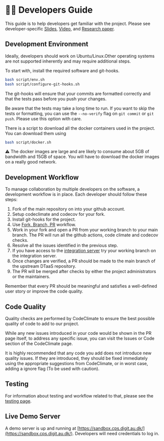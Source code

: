 # :technologist: Developers Guide

This guide is to help developers get familiar with the project. Please see
developer-specific
[Slides](https://odin.cps.digit.au.dk/into-cps/dtaas/assets/DTaaS-overview.pdf),
[Video](https://odin.cps.digit.au.dk/into-cps/dtaas/assets/videos/DTaaS-overview.mkv),
and [Research paper](https://arxiv.org/abs/2305.07244).

## Development Environment

Ideally, developers should work on Ubuntu/Linux.Other operating systems
are not supported inherently and may require additional steps.

To start with, install the required software and git-hooks.

```bash
bash script/env.sh
bash script/configure-git-hooks.sh
```

The git-hooks will ensure that your commits are formatted
correctly and that the tests pass before you
push your changes.

Be aware that the tests may take a long time to run.
If you want to skip the tests or formatting,
you can use the `--no-verify` flag
on `git commit` or `git push`. Please use this
option with care.

There is a script to download all the docker containers
used in the project. You can download them using

```bash
bash script/docker.sh
```

:warning: The docker images are large and are likely to consume
about 5GB of bandwidth and 15GB of space.
You will have to download the docker images on a really good network.

## Development Workflow

To manage collaboration by multiple developers on the software,
a development workflow is in place. Each developer should follow these steps:

1. Fork of the main repository on into your github account.
1. Setup codeclimate and codecov for your fork.
1. Install git-hooks for the project.
1. Use
[Fork, Branch, PR](https://gun.io/news/2017/01/how-to-github-fork-branch-and-pull-request/)
workflow.
1. Work in your fork and open a PR from your working branch to your main branch.
The PR will run all the github actions, code climate and codecov checks.
1. Resolve all the issues identified in the previous step.
1. If you have access to the
[integration server](https://github.com/INTO-CPS-Association/DTaaS/wiki/DTaaS-Integration-Server)
try your working branch on the integration server.
1. Once changes are verified, a PR should be made to the main branch of the upstream DTaaS repository.
1. The PR will be merged after checks by either the project administrators or the maintainers.

Remember that every PR should be meaningful and satisfies a well-defined user story or improve
the code quality.

## Code Quality

Quality checks are performed by CodeClimate to ensure the best possible quality of code to add to our project.

While any new issues introduced in your code would be shown in the PR page itself, to address any specific issue, you can visit the Issues or Code section of the CodeClimate page.

It is highly recommended that any code you add does not introduce new quality issues. If they are introduced, they should be fixed immediately using the appropriate suggestions from CodeClimate, or in worst case, adding a ignore flag (To be used with caution).

## Testing

For information about testing and workflow related to that, please see the [testing page](testing/intro.md).

## Live Demo Server

A demo server is up and running at [https://sandbox.cps.digit.au.dk/](https://sandbox.cps.digit.au.dk/). Developers will need credentials to log in.

